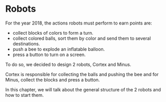 # Robots

For the year 2018, the actions robots must perform to earn points are:
* collect blocks of colors to form a turn.
* collect colored balls, sort them by color and send them to several destinations.
* push a bee to explode an inflatable balloon.
* press a button to turn on a screen.

To do so, we decided to design 2 robots, Cortex and Minus.

Cortex is responsible for collecting the balls and pushing the bee and for Minus, collect the blocks and press a button.

In this chapter, we will talk about the general structure of the 2 robots and how to start them.